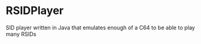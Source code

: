 # RSIDPlayer
SID player written in Java that emulates enough of a C64 to be able to play many RSIDs
